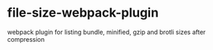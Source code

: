 # file-size-webpack-plugin
webpack plugin for listing bundle, minified, gzip and brotli sizes after compression
